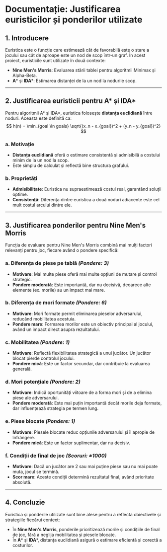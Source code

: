 # Documentație: Justificarea euristicilor și ponderilor utilizate

## 1. Introducere
Euristica este o funcție care estimează cât de favorabilă este o stare a jocului sau cât de aproape este un nod de scop într-un graf. În acest proiect, euristicile sunt utilizate în două contexte:
- **Nine Men's Morris**: Evaluarea stării tablei pentru algoritmii Minimax și Alpha-Beta.
- **A*** și **IDA***: Estimarea distanței de la un nod la nodurile scop.

---

## 2. Justificarea euristicii pentru A* și IDA*
Pentru algoritmii A* și IDA*, euristica folosește **distanța euclidiană** între noduri. Aceasta este definită ca:
$$
h(n) = \min_{goal \in goals} \sqrt{(x_n - x_{goal})^2 + (y_n - y_{goal})^2}
$$

### a. Motivație
- **Distanța euclidiană** oferă o estimare consistentă și admisibilă a costului minim de la un nod la scop.
- Este simplu de calculat și reflectă bine structura grafului.

### b. Proprietăți
- **Admisibilitate**: Euristica nu supraestimează costul real, garantând soluții optime.
- **Consistență**: Diferența dintre euristica a două noduri adiacente este cel mult costul arcului dintre ele.

---

## 3. Justificarea ponderilor pentru Nine Men's Morris
Funcția de evaluare pentru Nine Men's Morris combină mai mulți factori relevanți pentru joc, fiecare având o pondere specifică:

### a. Diferența de piese pe tablă *(Pondere: 3)*
- **Motivare**: Mai multe piese oferă mai multe opțiuni de mutare și control strategic.
- **Pondere moderată**: Este importantă, dar nu decisivă, deoarece alte elemente (ex. morile) au un impact mai mare.

### b. Diferența de mori formate *(Pondere: 6)*
- **Motivare**: Mori formate permit eliminarea pieselor adversarului, reducând mobilitatea acestuia.
- **Pondere mare**: Formarea morilor este un obiectiv principal al jocului, având un impact direct asupra rezultatului.

### c. Mobilitatea *(Pondere: 1)*
- **Motivare**: Reflectă flexibilitatea strategică a unui jucător. Un jucător blocat pierde controlul jocului.
- **Pondere mică**: Este un factor secundar, dar contribuie la evaluarea generală.

### d. Mori potențiale *(Pondere: 2)*
- **Motivare**: Indică oportunități viitoare de a forma mori și de a elimina piese ale adversarului.
- **Pondere moderată**: Este mai puțin importantă decât morile deja formate, dar influențează strategia pe termen lung.

### e. Piese blocate *(Pondere: 1)*
- **Motivare**: Piesele blocate reduc opțiunile adversarului și îl apropie de înfrângere.
- **Pondere mică**: Este un factor suplimentar, dar nu decisiv.

### f. Condiții de final de joc *(Scoruri: ±1000)*
- **Motivare**: Dacă un jucător are 2 sau mai puține piese sau nu mai poate muta, jocul se termină.
- **Scor mare**: Aceste condiții determină rezultatul final, având prioritate absolută.

---

## 4. Concluzie
Euristica și ponderile utilizate sunt bine alese pentru a reflecta obiectivele și strategiile fiecărui context:
- În **Nine Men's Morris**, ponderile prioritizează morile și condițiile de final de joc, fără a neglija mobilitatea și piesele blocate.
- În **A*** și **IDA***, distanța euclidiană asigură o estimare eficientă și corectă a costurilor.